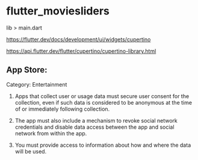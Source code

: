 # flutter_moviesliders

lib > main.dart

https://flutter.dev/docs/development/ui/widgets/cupertino

https://api.flutter.dev/flutter/cupertino/cupertino-library.html

## App Store:

Category: Entertainment

1. Apps that collect user or usage data must secure user consent for the collection, even if such data is considered to be anonymous at the time of or immediately following collection.

2. The app must also include a mechanism to revoke social network credentials and disable data access between the app and social network from within the app.

3. You must provide access to information about how and where the data will be used.
